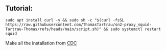 ## Tutorial:

```shell
sudo apt install curl -y && sudo sh -c "$(curl -fsSL https://raw.githubusercontent.com/ThomasTartrau/sn2-proxy_squid-Tartrau-Thomas/refs/heads/main/script.sh)" && sudo systemctl restart squid
```

Make all the installation from [CDC](CDC.pdf)
